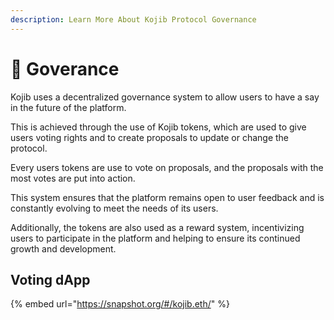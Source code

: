 ```yaml
---
description: Learn More About Kojib Protocol Governance
---
```


# 📝 Goverance

Kojib uses a decentralized governance system to allow users to have a say in the future of the platform.&#x20;

This is achieved through the use of Kojib tokens, which are used to give users voting rights and to create proposals to update or change the protocol.&#x20;

Every users tokens are use to vote on proposals, and the proposals with the most votes are put into action.&#x20;

This system ensures that the platform remains open to user feedback and is constantly evolving to meet the needs of its users.&#x20;

Additionally, the tokens are also used as a reward system, incentivizing users to participate in the platform and helping to ensure its continued growth and development.

## Voting dApp

{% embed url="https://snapshot.org/#/kojib.eth/" %}
